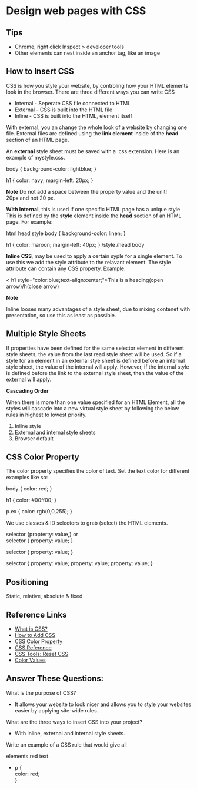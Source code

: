 # Design web pages with CSS



## Tips

* Chrome, right click Inspect > developer tools
* Other elements can nest inside an anchor tag, like an image

## How to Insert CSS

CSS is how you style your website, by controling how your HTML elements look in the browser. There are three different ways you can write CSS

* Internal - Seperate CSS file connected to HTML
* External - CSS is built into the HTML file
* Inline - CSS is built into the HTML, element itself

With external, you an change the whole look of a website by changing one file. External files are defined using the **link element** inside of the **head** section of an HTML page.  

An **external** style sheet must be saved with a .css extension. Here is an example of mystyle.css.

body {
    background-color: lightblue;
}

h1 {
    color: navy;
    margin-left: 20px;
}

**Note** Do not add a space between the property value and the unit!  
20px and not 20 px.

**With Internal**, this is used if one specific HTML page has a unique style. This is defined by the **style** element inside the **head** section of an HTML page. For example:

html
head
style
body {
    background-color: linen;
}

h1 {
    color: maroon;
    margin-left: 40px;
}
/style
/head
body

**Inline CSS**, may be used to apply a certain syple for a single element. To use this we add the style attribute to the relavant element. The style attribute can contain any CSS property. Example:  

<
h1 style="color:blue;text-align:center;">This is a heading(open arrow)/h(close arrow) 

**Note**

Inline looses many advantages of a style sheet, due to mixing contenet with presentation, so use this as least as possible.

## Multiple Style Sheets

If properties have been defined for the same selector element in different style sheets, the value from the last read style sheet will be used. So if a style for an element in an external stye sheet is defined before an internal style sheet, the value of the internal will apply. However, if the internal style is defined before the link to the external style sheet, then the value of the external will apply. 

**Cascading Order**

When there is more than one value specified for an HTML Element, all the styles will cascade into a new virtual style sheet by following the below rules in highest to lowest priority.

1. Inline style
2. External and internal style sheets
3. Browser default

## CSS Color Property

The color property specifies the color of text. Set the text color for different examples like so:

body {
  color: red;
}

h1 {
  color: #00ff00;
}

p.ex {
  color: rgb(0,0,255);
}



We use classes & ID selectors to grab (select) the HTML elements.

selector {propterty: value,}
or  
selector {
    property: value;
}

selector {
    property: value;
}

selector {
    property: value;
    property: value;
    property: value;
}

## Positioning

Static, relative, absolute & fixed

## Reference Links

* [What is CSS?](https://developer.mozilla.org/en-US/docs/Learn/CSS/First_steps/What_is_CSS)
* [How to Add CSS](https://www.w3schools.com/css/css_howto.asp)
* [CSS Color Property](https://www.w3schools.com/cssref/pr_text_color.php)
* [CSS Reference](https://developer.mozilla.org/en-US/docs/Web/CSS/Reference)
* [CSS Tools: Reset CSS](https://meyerweb.com/eric/tools/css/reset/)
* [Color Values](https://www.w3schools.com/cssref/css_colors_legal.php)

## Answer These Questions:

What is the purpose of CSS?

* It allows your website to look nicer and allows you to style your websites easier by applying site-wide rules.

What are the three ways to insert CSS into your project?

* With inline, external and internal style sheets.

Write an example of a CSS rule that would give all <p> elements red text.

* p {  
	color: red;  
}
